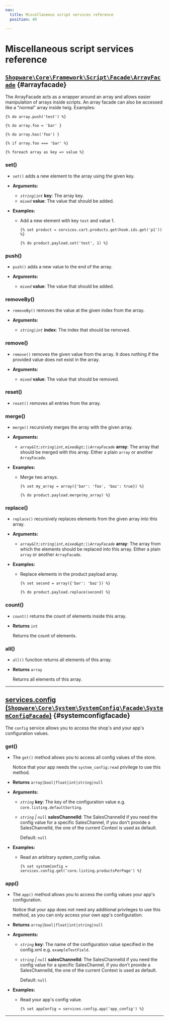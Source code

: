 ```yaml
---
nav:
  title: Miscellaneous script services reference
  position: 40

---
```


<!--- auto generated by `bin/console docs:generate-scripts-reference` in the shopware project, don't edit this file manually -->
# Miscellaneous script services reference

## [`Shopware\Core\Framework\Script\Facade\ArrayFacade`](https://github.com/shopware/platform/blob/trunk/src/Core/Framework/Script/Facade/ArrayFacade.php) {#arrayfacade}

The ArrayFacade acts as a wrapper around an array and allows easier manipulation of arrays inside scripts.
An array facade can also be accessed like a "normal" array inside twig.
Examples:

```twig
{% do array.push('test') %}

{% do array.foo = 'bar' }

{% do array.has('foo') }

{% if array.foo === 'bar' %}

{% foreach array as key => value %}
```

### set()

* `set()` adds a new element to the array using the given key.

    
* **Arguments:**
    * *`string|int`* **key**: The array key.
    * *`mixed`* **value**: The value that should be added.
* **Examples:**
    * Add a new element with key `test` and value 1.

        ```twig
        {% set product = services.cart.products.get(hook.ids.get('p1')) %}
		
		{% do product.payload.set('test', 1) %}
        ```

### push()

* `push()` adds a new value to the end of the array.

    
* **Arguments:**
    * *`mixed`* **value**: The value that should be added.
### removeBy()

* `removeBy()` removes the value at the given index from the array.

    
* **Arguments:**
    * *`string|int`* **index**: The index that should be removed.
### remove()

* `remove()` removes the given value from the array. It does nothing if the provided value does not exist in the array.

    
* **Arguments:**
    * *`mixed`* **value**: The value that should be removed.
### reset()

* `reset()` removes all entries from the array.

    
### merge()

* `merge()` recursively merges the array with the given array.

    
* **Arguments:**
    * *`array&lt;string|int,mixed&gt;|\ArrayFacade`* **array**: The array that should be merged with this array. Either a plain `array` or another `ArrayFacade`.
* **Examples:**
    * Merge two arrays.

        ```twig
        {% set my_array = array({'bar': 'foo', 'baz': true}) %}
		
		{% do product.payload.merge(my_array) %}
        ```

### replace()

* `replace()` recursively replaces elements from the given array into this array.

    
* **Arguments:**
    * *`array&lt;string|int,mixed&gt;|\ArrayFacade`* **array**: The array from which the elements should be replaced into this array. Either a plain `array` or another `ArrayFacade`.
* **Examples:**
    * Replace elements in the product payload array.

        ```twig
        {% set second = array({'bar': 'baz'}) %}
		
		{% do product.payload.replace(second) %}
        ```

### count()

* `count()` returns the count of elements inside this array.

    
* **Returns** `int`

    Returns the count of elements.
### all()

* `all()` function returns all elements of this array.

    
* **Returns** `array`

    Returns all elements of this array.
_________
## [services.config (`Shopware\Core\System\SystemConfig\Facade\SystemConfigFacade`)](https://github.com/shopware/platform/blob/trunk/src/Core/System/SystemConfig/Facade/SystemConfigFacade.php) {#systemconfigfacade}

The `config` service allows you to access the shop's and your app's configuration values.

### get()

* The `get()` method allows you to access all config values of the store.

    Notice that your app needs the `system_config:read` privilege to use this method.
* **Returns** `array|bool|float|int|string|null`

    
* **Arguments:**
    * *`string`* **key**: The key of the configuration value e.g. `core.listing.defaultSorting`.
    * *`string` | `null`* **salesChannelId**: The SalesChannelId if you need the config value for a specific SalesChannel, if you don&#039;t provide a SalesChannelId, the one of the current Context is used as default.

        Default: `null`
* **Examples:**
    * Read an arbitrary system_config value.

        ```twig
        {% set systemConfig = services.config.get('core.listing.productsPerPage') %}
        ```

### app()

* The `app()` method allows you to access the config values your app's configuration.

    Notice that your app does not need any additional privileges to use this method, as you can only access your own app's configuration.
* **Returns** `array|bool|float|int|string|null`

    
* **Arguments:**
    * *`string`* **key**: The name of the configuration value specified in the config.xml e.g. `exampleTextField`.
    * *`string` | `null`* **salesChannelId**: The SalesChannelId if you need the config value for a specific SalesChannel, if you don&#039;t provide a SalesChannelId, the one of the current Context is used as default.

        Default: `null`
* **Examples:**
    * Read your app's config value.

        ```twig
        {% set appConfig = services.config.app('app_config') %}
        ```

_________
